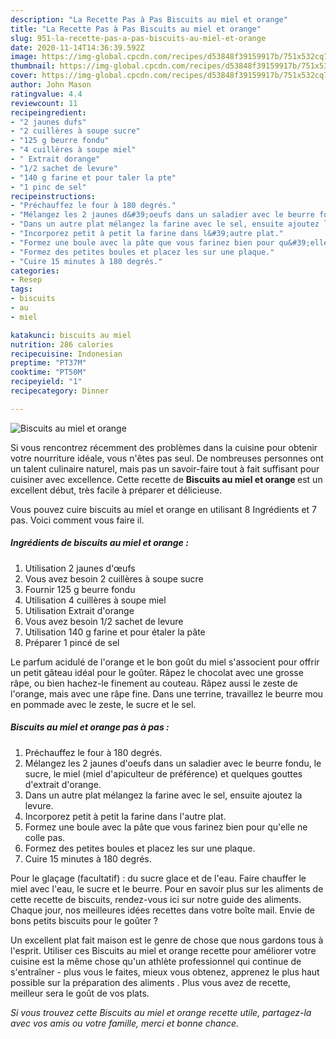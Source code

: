 ```yaml
---
description: "La Recette Pas à Pas Biscuits au miel et orange"
title: "La Recette Pas à Pas Biscuits au miel et orange"
slug: 951-la-recette-pas-a-pas-biscuits-au-miel-et-orange
date: 2020-11-14T14:36:39.592Z
image: https://img-global.cpcdn.com/recipes/d53848f39159917b/751x532cq70/biscuits-au-miel-et-orange-photo-principale-de-la-recette.jpg
thumbnail: https://img-global.cpcdn.com/recipes/d53848f39159917b/751x532cq70/biscuits-au-miel-et-orange-photo-principale-de-la-recette.jpg
cover: https://img-global.cpcdn.com/recipes/d53848f39159917b/751x532cq70/biscuits-au-miel-et-orange-photo-principale-de-la-recette.jpg
author: John Mason
ratingvalue: 4.4
reviewcount: 11
recipeingredient:
- "2 jaunes dufs"
- "2 cuillères à soupe sucre"
- "125 g beurre fondu"
- "4 cuillères à soupe miel"
- " Extrait dorange"
- "1/2 sachet de levure"
- "140 g farine et pour taler la pte"
- "1 pinc de sel"
recipeinstructions:
- "Préchauffez le four à 180 degrés."
- "Mélangez les 2 jaunes d&#39;oeufs dans un saladier avec le beurre fondu, le sucre, le miel (miel d&#39;apiculteur de préférence) et quelques gouttes d&#39;extrait d&#39;orange."
- "Dans un autre plat mélangez la farine avec le sel, ensuite ajoutez la levure."
- "Incorporez petit à petit la farine dans l&#39;autre plat."
- "Formez une boule avec la pâte que vous farinez bien pour qu&#39;elle ne colle pas."
- "Formez des petites boules et placez les sur une plaque."
- "Cuire 15 minutes à 180 degrés."
categories:
- Resep
tags:
- biscuits
- au
- miel

katakunci: biscuits au miel 
nutrition: 286 calories
recipecuisine: Indonesian
preptime: "PT37M"
cooktime: "PT50M"
recipeyield: "1"
recipecategory: Dinner

---
```



![Biscuits au miel et orange](https://img-global.cpcdn.com/recipes/d53848f39159917b/751x532cq70/biscuits-au-miel-et-orange-photo-principale-de-la-recette.jpg)

Si vous rencontrez récemment des problèmes dans la cuisine pour obtenir votre nourriture idéale, vous n'êtes pas seul. De nombreuses personnes ont un talent culinaire naturel, mais pas un savoir-faire tout à fait suffisant pour cuisiner avec excellence. Cette recette de <strong> Biscuits au miel et orange </strong> est un excellent début, très facile à préparer et délicieuse.

<!--inarticleads1-->

Vous pouvez cuire biscuits au miel et orange en utilisant 8 Ingrédients et 7 pas. Voici comment vous faire il.

##### Ingrédients de biscuits au miel et orange :

1. Utilisation 2 jaunes d&#39;œufs
1. Vous avez besoin 2 cuillères à soupe sucre
1. Fournir 125 g beurre fondu
1. Utilisation 4 cuillères à soupe miel
1. Utilisation  Extrait d&#39;orange
1. Vous avez besoin 1/2 sachet de levure
1. Utilisation 140 g farine et pour étaler la pâte
1. Préparer 1 pincé de sel


Le parfum acidulé de l&#39;orange et le bon goût du miel s&#39;associent pour offrir un petit gâteau idéal pour le goûter. Râpez le chocolat avec une grosse râpe, ou bien hachez-le finement au couteau. Râpez aussi le zeste de l&#39;orange, mais avec une râpe fine. Dans une terrine, travaillez le beurre mou en pommade avec le zeste, le sucre et le sel. 

<!--inarticleads2-->

##### Biscuits au miel et orange pas à pas :

1. Préchauffez le four à 180 degrés.
1. Mélangez les 2 jaunes d&#39;oeufs dans un saladier avec le beurre fondu, le sucre, le miel (miel d&#39;apiculteur de préférence) et quelques gouttes d&#39;extrait d&#39;orange.
1. Dans un autre plat mélangez la farine avec le sel, ensuite ajoutez la levure.
1. Incorporez petit à petit la farine dans l&#39;autre plat.
1. Formez une boule avec la pâte que vous farinez bien pour qu&#39;elle ne colle pas.
1. Formez des petites boules et placez les sur une plaque.
1. Cuire 15 minutes à 180 degrés.


Pour le glaçage (facultatif) : du sucre glace et de l&#39;eau. Faire chauffer le miel avec l&#39;eau, le sucre et le beurre. Pour en savoir plus sur les aliments de cette recette de biscuits, rendez-vous ici sur notre guide des aliments. Chaque jour, nos meilleures idées recettes dans votre boîte mail. Envie de bons petits biscuits pour le goûter ? 

<!--inarticleads1-->

<p>
Un excellent plat fait maison est le genre de chose que nous gardons tous à l'esprit. Utiliser ces Biscuits au miel et orange recette pour améliorer votre cuisine est la même chose qu'un athlète professionnel qui continue de s'entraîner - plus vous le faites, mieux vous obtenez, apprenez le plus haut possible sur la préparation des aliments . Plus vous avez de recette, meilleur sera le goût de vos plats.
</p>

<p>
<i>Si vous trouvez cette Biscuits au miel et orange recette utile, partagez-la avec vos amis ou votre famille, merci et bonne chance.</i>
</p>

